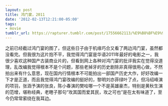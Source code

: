 ```yaml
---
layout: post
title: 鸿门宴，2011
date: '2012-02-13T12:21:00-05:00'
tags:
- movie
tumblr_url: https://rapturer.tumblr.com/post/17556662113/%E9%B8%BF%E9%97%A8%E5%AE%B42011
---
```

之前已经截过鸿门宴的图了，但这些日子由于机缘巧合又看了两边鸿门宴，虽然都没看完。但我很为这片抱不平，我觉得鸿门宴是华语2011年最好的电影之一，我很少喜欢这种国产古装商业片的，但看到网上各种对鸿门宴的批评我实在觉得没道理，乱改编我觉得根本不是个问题，那些老掉牙的历史剧除非真得很用心做，不然拍出来有什么意思，现在国内行情根本不可能拍出一部国产历史大作，好好改编一下才是正道，而且我觉得鸿门宴改编的挺好的，黎明刘亦菲绿叶了点，但冯绍峰演的项羽，张涵予演的张良，陈小春演的樊哙哪一个不是英雄豪杰，特别是黄秋生演的范增，堪称经典，老瞎子那句“攻其国而爱其民，攻之可也”是在太有味道了，至今仍常常萦绕在我耳边。

